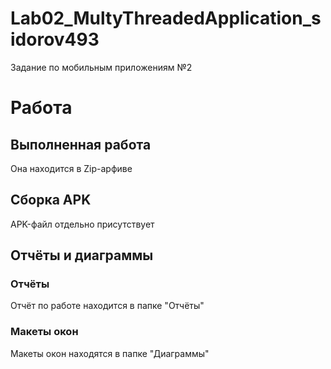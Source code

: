 # Lab02_MultyThreadedApplication_sidorov493
Задание по мобильным приложениям №2

# Работа
## Выполненная работа
Она находится в Zip-арфиве

## Сборка APK
APK-файл отдельно присутствует

## Отчёты и  диаграммы
### Отчёты
Отчёт по работе находится в папке "Отчёты"
### Макеты окон
Макеты окон находятся в папке "Диаграммы"
